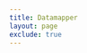 ```yaml
---
title: Datamapper
layout: page
exclude: true
---
```

<!--stackedit_data:
eyJoaXN0b3J5IjpbLTE3Mzg3OTk5MThdfQ==
-->